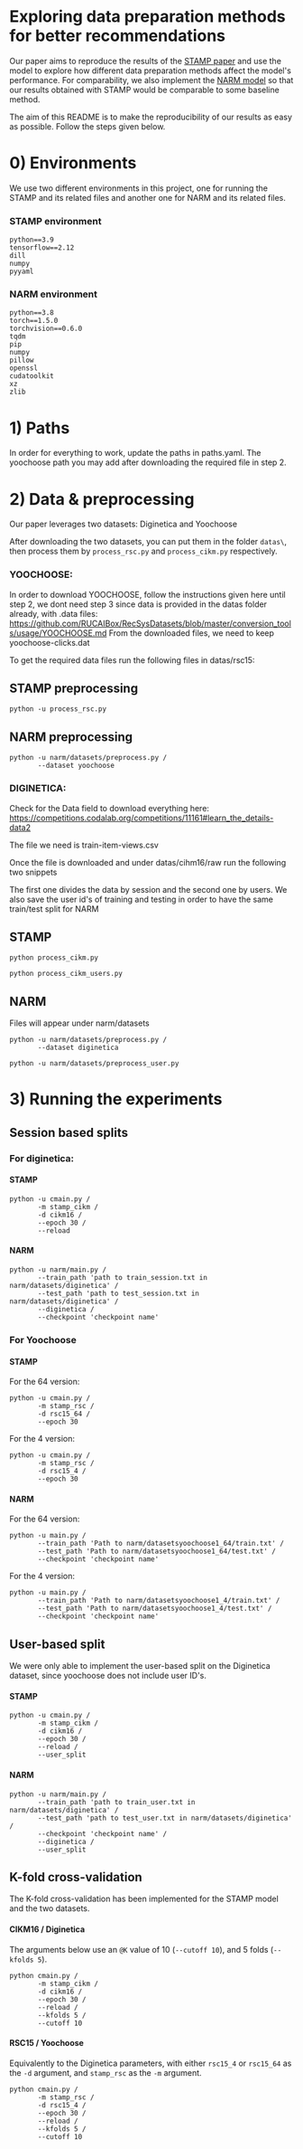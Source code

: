 # Exploring data preparation methods for better recommendations

Our paper aims to reproduce the results of the [STAMP paper](https://dl.acm.org/doi/abs/10.1145/3219819.3219950) and use the model to explore how different data preparation methods affect the model's performance. For comparability, we also implement the [NARM model](https://arxiv.org/abs/1711.04725) so that our results obtained with STAMP would be comparable to some baseline method. 

The aim of this README is to make the reproducibility of our results as easy as possible. Follow the steps given below.

# 0) Environments
We use two different environments in this project, one for running the STAMP and its related files and another one for NARM and its related files.

### STAMP environment
```
python==3.9
tensorflow==2.12
dill
numpy
pyyaml
```

### NARM environment
```
python==3.8
torch==1.5.0
torchvision==0.6.0
tqdm
pip
numpy
pillow
openssl
cudatoolkit
xz
zlib
```

# 1) Paths
In order for everything to work, update the paths in paths.yaml. The yoochoose path you may add after downloading the required file in step 2.


# 2) Data & preprocessing
Our paper leverages two datasets: Diginetica and Yoochoose

After downloading the two datasets, you can put them in the folder `datas\`, then process them by `process_rsc.py` and  `process_cikm.py` respectively.

### YOOCHOOSE: 
In order to download YOOCHOOSE, follow the instructions given here until step 2, we dont need step 3 since data is provided in the datas folder already, with .data files:
https://github.com/RUCAIBox/RecSysDatasets/blob/master/conversion_tools/usage/YOOCHOOSE.md
From the downloaded files, we need to keep yoochoose-clicks.dat

To get the required data files run the following files in datas/rsc15:

## STAMP preprocessing

```
python -u process_rsc.py
``` 

## NARM preprocessing

```
python -u narm/datasets/preprocess.py /
       --dataset yoochoose
```


### DIGINETICA:

Check for the Data field to download everything here: https://competitions.codalab.org/competitions/11161#learn_the_details-data2

The file we need is train-item-views.csv

Once the file is downloaded and under datas/cihm16/raw
run the following two snippets

The first one divides the data by session and the second one by users. We also save the user id's of training and testing in order to have the same train/test split for NARM

## STAMP
```
python process_cikm.py
```
```
python process_cikm_users.py
```

## NARM
Files will appear under narm/datasets

```
python -u narm/datasets/preprocess.py /
       --dataset diginetica
```

```
python -u narm/datasets/preprocess_user.py
```

# 3) Running the experiments

## Session based splits

### For diginetica:

#### STAMP
```
python -u cmain.py / 
       -m stamp_cikm /
       -d cikm16 / 
       --epoch 30 /
       --reload
```

#### NARM
```
python -u narm/main.py / 
       --train_path 'path to train_session.txt in narm/datasets/diginetica' / 
       --test_path 'path to test_session.txt in narm/datasets/diginetica' /
       --diginetica /
       --checkpoint 'checkpoint name'
```

### For Yoochoose

#### STAMP
For the 64 version:
```
python -u cmain.py /
       -m stamp_rsc / 
       -d rsc15_64 /
       --epoch 30
```

For the 4 version:
```
python -u cmain.py /
       -m stamp_rsc / 
       -d rsc15_4 /
       --epoch 30
```

#### NARM
For the 64 version:
```
python -u main.py / 
       --train_path 'Path to narm/datasetsyoochoose1_64/train.txt' / 
       --test_path 'Path to narm/datasetsyoochoose1_64/test.txt' /
       --checkpoint 'checkpoint name'
```

For the 4 version:
```
python -u main.py / 
       --train_path 'Path to narm/datasetsyoochoose1_4/train.txt' / 
       --test_path 'Path to narm/datasetsyoochoose1_4/test.txt' /
       --checkpoint 'checkpoint name'
```

## User-based split

We were only able to implement the user-based split on the Diginetica dataset, since yoochoose does not include user ID's.

#### STAMP
```
python -u cmain.py / 
       -m stamp_cikm /
       -d cikm16 / 
       --epoch 30 /
       --reload /
       --user_split
```

#### NARM
```
python -u narm/main.py / 
       --train_path 'path to train_user.txt in narm/datasets/diginetica' / 
       --test_path 'path to test_user.txt in narm/datasets/diginetica' /
       --checkpoint 'checkpoint name' /
       --diginetica /
       --user_split
```

## K-fold cross-validation

The K-fold cross-validation has been implemented for the STAMP model and the two datasets.

#### CIKM16 / Diginetica
The arguments below use an `@K` value of 10 (`--cutoff 10`), and 5 folds (`--kfolds 5`).
```
python cmain.py /
       -m stamp_cikm /
       -d cikm16 /
       --epoch 30 /
       --reload /
       --kfolds 5 /
       --cutoff 10
```

#### RSC15 / Yoochoose
Equivalently to the Diginetica parameters, with either `rsc15_4` or `rsc15_64` as the `-d` argument, and `stamp_rsc` as the `-m` argument.
```
python cmain.py /
       -m stamp_rsc /
       -d rsc15_4 /
       --epoch 30 /
       --reload /
       --kfolds 5 /
       --cutoff 10
```

